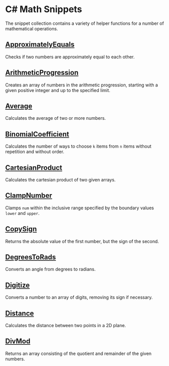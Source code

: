 # C# Math Snippets

The snippet collection contains a variety of helper functions for a number of mathematical operations.

## [ApproximatelyEquals](snippets/ApproximatelyEquals.md)

Checks if two numbers are approximately equal to each other.

## [ArithmeticProgression](snippets/ArithmeticProgression.md)

Creates an array of numbers in the arithmetic progression, starting with a given positive integer and up to the specified limit.

## [Average](snippets/Average.md)

Calculates the average of two or more numbers.

## [BinomialCoefficient](snippets/BinomialCoefficient.md)

Calculates the number of ways to choose `k` items from `n` items without repetition and
without order.

## [CartesianProduct](snippets/CartesianProduct.md)

Calculates the cartesian product of two given arrays.

## [ClampNumber](snippets/ClampNumber.md)

Clamps `num` within the inclusive range specified by the boundary values `lower` and `upper`.

## [CopySign](snippets/CopySign.md)

Returns the absolute value of the first number, but the sign of the second.

## [DegreesToRads](snippets/DegreesToRads.md)

Converts an angle from degrees to radians.

## [Digitize](snippets/Digitize.md)

Converts a number to an array of digits, removing its sign if necessary.

## [Distance](snippets/Distance.md)

Calculates the distance between two points in a 2D plane.

## [DivMod](snippets/DivMod.md)

Returns an array consisting of the quotient and remainder of the given numbers.
